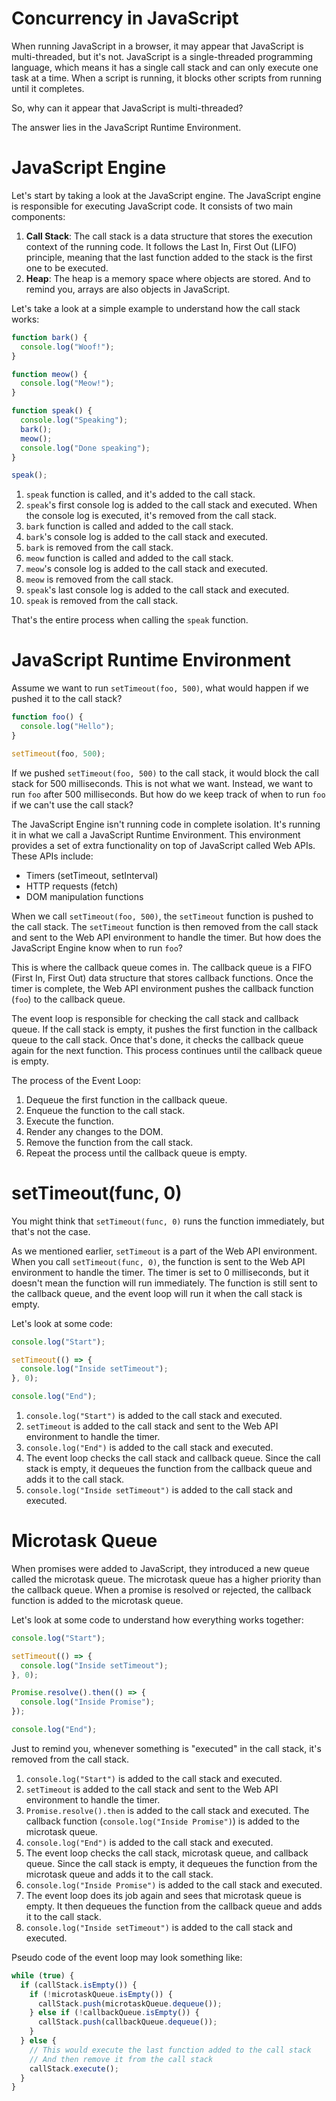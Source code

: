 # Concurrency in JavaScript

When running JavaScript in a browser, it may appear that JavaScript is multi-threaded, but it's not. JavaScript is a single-threaded programming language, which means it has a single call stack and can only execute one task at a time. When a script is running, it blocks other scripts from running until it completes.

So, why can it appear that JavaScript is multi-threaded?

The answer lies in the JavaScript Runtime Environment.

# JavaScript Engine

Let's start by taking a look at the JavaScript engine. The JavaScript engine is responsible for executing JavaScript code. It consists of two main components:

1. **Call Stack**: The call stack is a data structure that stores the execution context of the running code. It follows the Last In, First Out (LIFO) principle, meaning that the last function added to the stack is the first one to be executed.
2. **Heap**: The heap is a memory space where objects are stored. And to remind you, arrays are also objects in JavaScript.

Let's take a look at a simple example to understand how the call stack works:

```javascript
function bark() {
  console.log("Woof!");
}

function meow() {
  console.log("Meow!");
}

function speak() {
  console.log("Speaking");
  bark();
  meow();
  console.log("Done speaking");
}

speak();
```

1. `speak` function is called, and it's added to the call stack.
2. `speak`'s first console log is added to the call stack and executed. When the console log is executed, it's removed from the call stack.
3. `bark` function is called and added to the call stack.
4. `bark`'s console log is added to the call stack and executed.
5. `bark` is removed from the call stack.
6. `meow` function is called and added to the call stack.
7. `meow`'s console log is added to the call stack and executed.
8. `meow` is removed from the call stack.
9. `speak`'s last console log is added to the call stack and executed.
10. `speak` is removed from the call stack.

That's the entire process when calling the `speak` function.

# JavaScript Runtime Environment

Assume we want to run `setTimeout(foo, 500)`, what would happen if we pushed it to the call stack?

```javascript
function foo() {
  console.log("Hello");
}

setTimeout(foo, 500);
```

If we pushed `setTimeout(foo, 500)` to the call stack, it would block the call stack for 500 milliseconds. This is not what we want. Instead, we want to run `foo` after 500 milliseconds. But how do we keep track of when to run `foo` if we can't use the call stack?

The JavaScript Engine isn't running code in complete isolation. It's running it in what we call a JavaScript Runtime Environment. This environment provides a set of extra functionality on top of JavaScript called Web APIs. These APIs include:

- Timers (setTimeout, setInterval)
- HTTP requests (fetch)
- DOM manipulation functions

When we call `setTimeout(foo, 500)`, the `setTimeout` function is pushed to the call stack. The `setTimeout` function is then removed from the call stack and sent to the Web API environment to handle the timer. But how does the JavaScript Engine know when to run `foo`?

This is where the callback queue comes in. The callback queue is a FIFO (First In, First Out) data structure that stores callback functions. Once the timer is complete, the Web API environment pushes the callback function (`foo`) to the callback queue.

The event loop is responsible for checking the call stack and callback queue. If the call stack is empty, it pushes the first function in the callback queue to the call stack. Once that's done, it checks the callback queue again for the next function. This process continues until the callback queue is empty.

The process of the Event Loop:

1. Dequeue the first function in the callback queue.
2. Enqueue the function to the call stack.
3. Execute the function.
4. Render any changes to the DOM.
5. Remove the function from the call stack.
6. Repeat the process until the callback queue is empty.

# setTimeout(func, 0)

You might think that `setTimeout(func, 0)` runs the function immediately, but that's not the case.

As we mentioned earlier, `setTimeout` is a part of the Web API environment. When you call `setTimeout(func, 0)`, the function is sent to the Web API environment to handle the timer. The timer is set to 0 milliseconds, but it doesn't mean the function will run immediately. The function is still sent to the callback queue, and the event loop will run it when the call stack is empty.

Let's look at some code:

```javascript
console.log("Start");

setTimeout(() => {
  console.log("Inside setTimeout");
}, 0);

console.log("End");
```

1. `console.log("Start")` is added to the call stack and executed.
2. `setTimeout` is added to the call stack and sent to the Web API environment to handle the timer.
3. `console.log("End")` is added to the call stack and executed.
4. The event loop checks the call stack and callback queue. Since the call stack is empty, it dequeues the function from the callback queue and adds it to the call stack.
5. `console.log("Inside setTimeout")` is added to the call stack and executed.

# Microtask Queue

When promises were added to JavaScript, they introduced a new queue called the microtask queue. The microtask queue has a higher priority than the callback queue. When a promise is resolved or rejected, the callback function is added to the microtask queue.

Let's look at some code to understand how everything works together:

```javascript
console.log("Start");

setTimeout(() => {
  console.log("Inside setTimeout");
}, 0);

Promise.resolve().then(() => {
  console.log("Inside Promise");
});

console.log("End");
```

Just to remind you, whenever something is "executed" in the call stack, it's removed from the call stack.

1. `console.log("Start")` is added to the call stack and executed.
2. `setTimeout` is added to the call stack and sent to the Web API environment to handle the timer.
3. `Promise.resolve().then` is added to the call stack and executed. The callback function (`console.log("Inside Promise")`) is added to the microtask queue.
4. `console.log("End")` is added to the call stack and executed.
5. The event loop checks the call stack, microtask queue, and callback queue. Since the call stack is empty, it dequeues the function from the microtask queue and adds it to the call stack.
6. `console.log("Inside Promise")` is added to the call stack and executed.
7. The event loop does its job again and sees that microtask queue is empty. It then dequeues the function from the callback queue and adds it to the call stack.
8. `console.log("Inside setTimeout")` is added to the call stack and executed.

Pseudo code of the event loop may look something like:

```javascript
while (true) {
  if (callStack.isEmpty()) {
    if (!microtaskQueue.isEmpty()) {
      callStack.push(microtaskQueue.dequeue());
    } else if (!callbackQueue.isEmpty()) {
      callStack.push(callbackQueue.dequeue());
    }
  } else {
    // This would execute the last function added to the call stack
    // And then remove it from the call stack
    callStack.execute();
  }
}
```
